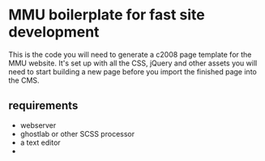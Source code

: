# MMU boilerplate for fast site development

This is the code you will need to generate a c2008 page template for the MMU website. It's set up with all the CSS, jQuery and other assets you will need to start building a new page before you import the finished page into the CMS.

## requirements
* webserver
* ghostlab or other SCSS processor
* a text editor
* 

